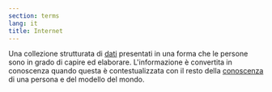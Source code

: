 ```yaml
---
section: terms
lang: it
title: Internet
---
```


Una collezione strutturata di [dati](../data/) presentati in una forma che le persone sono in grado di capire ed elaborare. L'informazione è convertita in conoscenza quando questa è contestualizzata con il resto della [conoscenza](../knowledge/) di una persona e del modello del mondo. 
